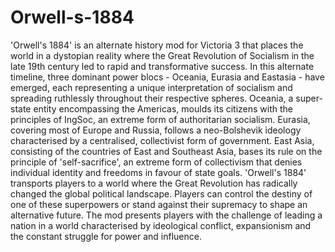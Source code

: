 # Orwell-s-1884
 
'Orwell's 1884' is an alternate history mod for Victoria 3 that places the world in a dystopian reality where the Great Revolution of Socialism in the late 19th century led to rapid and transformative success. In this alternate timeline, three dominant power blocs - Oceania, Eurasia and Eastasia - have emerged, each representing a unique interpretation of socialism and spreading ruthlessly throughout their respective spheres. Oceania, a super-state entity encompassing the Americas, moulds its citizens with the principles of IngSoc, an extreme form of authoritarian socialism. Eurasia, covering most of Europe and Russia, follows a neo-Bolshevik ideology characterised by a centralised, collectivist form of government. East Asia, consisting of the countries of East and Southeast Asia, bases its rule on the principle of 'self-sacrifice', an extreme form of collectivism that denies individual identity and freedoms in favour of state goals. 'Orwell's 1884' transports players to a world where the Great Revolution has radically changed the global political landscape. Players can control the destiny of one of these superpowers or stand against their supremacy to shape an alternative future. The mod presents players with the challenge of leading a nation in a world characterised by ideological conflict, expansionism and the constant struggle for power and influence.